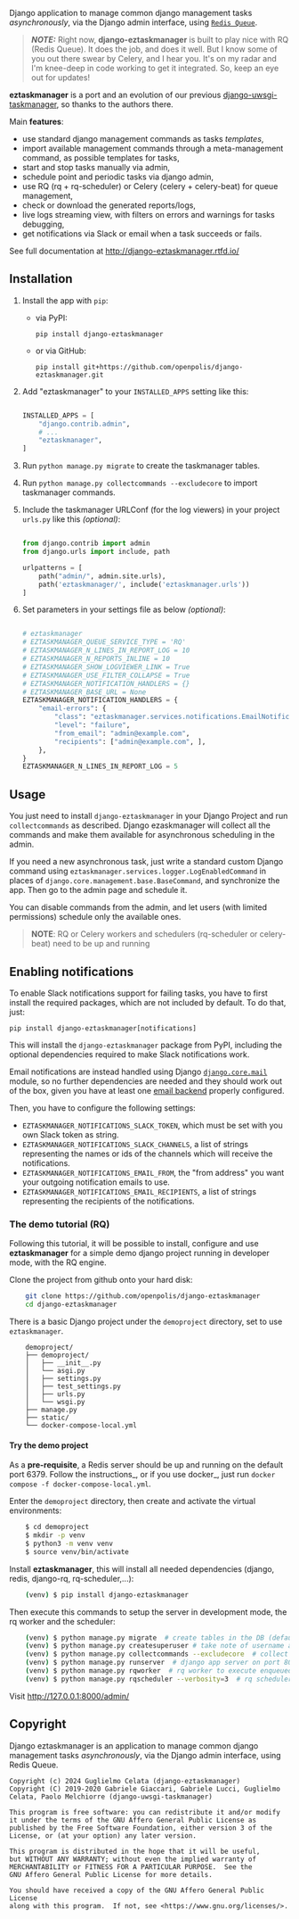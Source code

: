 
Django application to manage common django management tasks
*asynchronously*, via the Django admin interface, using [`Redis Queue`](https://github.com/rq/rq).

> **_NOTE:_** Right now, **django-eztaskmanager** is built to play nice with RQ (Redis Queue).
   It does the job, and does it well. But I know some of you out there swear by Celery, and I hear you.
   It's on my radar and I'm knee-deep in code working to get it integrated.
   So, keep an eye out for updates!

**eztaskmanager** is a port and an evolution of our previous 
[django-uwsgi-taskmanager](https://github.com/openpolis/django-uwsgi-taskmanager), so thanks to the authors there.

Main **features**:

- use standard django management commands as tasks *templates*,
- import available management commands through a meta-management command, as possible templates for tasks,
- start and stop tasks manually via admin,
- schedule point and periodic tasks via django admin,
- use RQ (rq + rq-scheduler) or Celery (celery + celery-beat) for queue management,
- check or download the generated reports/logs,
- live logs streaming view, with filters on errors and warnings for tasks debugging,
- get notifications via Slack or email when a task succeeds or fails.

See full documentation at http://django-eztaskmanager.rtfd.io/

## Installation

1. Install the app with `pip`:

    -  via PyPI:

       `pip install django-eztaskmanager`

    -  or via GitHub:

       `pip install git+https://github.com/openpolis/django-eztaskmanager.git`

2. Add "eztaskmanager" to your `INSTALLED_APPS` setting like this:

    ```python
   
    INSTALLED_APPS = [
        "django.contrib.admin",
        # ...
        "eztaskmanager",
    ]
    ```

3. Run `python manage.py migrate` to create the taskmanager tables.

4. Run `python manage.py collectcommands --excludecore` to import taskmanager commands.

5. Include the taskmanager URLConf (for the log viewers) in your project `urls.py` like this _(optional)_:

    ```python

    from django.contrib import admin
    from django.urls import include, path
    
    urlpatterns = [
        path("admin/", admin.site.urls),
        path('eztaskmanager/', include('eztaskmanager.urls'))
    ]
    ```

6. Set parameters in your settings file as below _(optional)_:

    ```python

    # eztaskmanager
    # EZTASKMANAGER_QUEUE_SERVICE_TYPE = 'RQ'
    # EZTASKMANAGER_N_LINES_IN_REPORT_LOG = 10
    # EZTASKMANAGER_N_REPORTS_INLINE = 10
    # EZTASKMANAGER_SHOW_LOGVIEWER_LINK = True
    # EZTASKMANAGER_USE_FILTER_COLLAPSE = True
    # EZTASKMANAGER_NOTIFICATION_HANDLERS = {}
    # EZTASKMANAGER_BASE_URL = None
    EZTASKMANAGER_NOTIFICATION_HANDLERS = {
        "email-errors": {
            "class": "eztaskmanager.services.notifications.EmailNotificationHandler",
            "level": "failure",
            "from_email": "admin@example.com",
            "recipients": ["admin@example.com", ],
        },
    }
    EZTASKMANAGER_N_LINES_IN_REPORT_LOG = 5
    ```

## Usage

You just need to install `django-eztaskmanager` in your Django Project and run `collectcommands` as described.
Django ezaskmanager will collect all the commands and make them available for asynchronous scheduling in the admin.

If you need a new asynchronous task, just write a standard custom Django command 
using `eztaskmanager.services.logger.LogEnabledCommand` in places of `django.core.management.base.BaseCommand`, 
and synchronize the app. Then go to the admin page and schedule it.

You can disable commands from the admin, and let users (with limited permissions) schedule only the available ones.

> **NOTE**: RQ or Celery workers and schedulers (rq-scheduler or celery-beat) need to be up and running

## Enabling notifications

To enable Slack notifications support for failing tasks, you have to first install the
required packages, which are not included by default. To do that, just:

    pip install django-eztaskmanager[notifications]
    
This will install the `django-eztaskmanager` package from PyPI, including the optional dependencies
required to make Slack notifications work. 

Email notifications are instead handled using Django [`django.core.mail`](https://docs.djangoproject.com/en/5.0/topics/email/) 
module, so no further dependencies are needed and they should work out of the box, given you have at
least one [email backend](https://docs.djangoproject.com/en/5.0/topics/email/#email-backends) properly
configured.

Then, you have to configure the following settings:

- `EZTASKMANAGER_NOTIFICATIONS_SLACK_TOKEN`, which must be set with you own Slack token as string.
- `EZTASKMANAGER_NOTIFICATIONS_SLACK_CHANNELS`, a list of strings representing the names or ids of the channels which will receive the notifications.
- `EZTASKMANAGER_NOTIFICATIONS_EMAIL_FROM`, the "from address" you want your outgoing notification emails to use.
- `EZTASKMANAGER_NOTIFICATIONS_EMAIL_RECIPIENTS`, a list of strings representing the recipients of the notifications.

### The demo tutorial (RQ)
Following this tutorial, it will be possible to install, configure and use **eztaskmanager** for a
simple demo django project running in developer mode, with the RQ engine.

Clone the project from github onto your hard disk:

```bash
    git clone https://github.com/openpolis/django-eztaskmanager
    cd django-eztaskmanager
```

There is a basic Django project under the ``demoproject`` directory, set to use ``eztaskmanager``.

```
    demoproject/
    ├── demoproject/
    │   ├── __init__.py
    │   └── asgi.py
    │   ├── settings.py
    │   ├── test_settings.py
    │   ├── urls.py
    │   └── wsgi.py
    ├── manage.py
    ├── static/
    └── docker-compose-local.yml
```

#### Try the demo project

As a **pre-requisite**, a Redis server should be up and running on the default port 6379.
Follow the instructions_, or if you use docker_, just run ``docker compose -f docker-compose-local.yml``.

Enter the ``demoproject`` directory, then create and activate the virtual environments:

```bash
    $ cd demoproject
    $ mkdir -p venv
    $ python3 -m venv venv
    $ source venv/bin/activate
```

Install **eztaskmanager**, this will install all needed dependencies (django, redis, django-rq, rq-scheduler,...):

```bash
    (venv) $ pip install django-eztaskmanager
```

Then execute this commands to setup the server in development mode, the rq worker and the scheduler:

```bash
    (venv) $ python manage.py migrate  # create tables in the DB (default sqlite will do)
    (venv) $ python manage.py createsuperuser # take note of username and password for login
    (venv) $ python manage.py collectcommands --excludecore  # collect basic commands from the eztaskmanager package
    (venv) $ python manage.py runserver  # django app server on port 8000
    (venv) $ python manage.py rqworker  # rq worker to execute enqueued tasks
    (venv) $ python manage.py rqscheduler --verbosity=3  # rq scheduler to enqueue periodic tasks
```

Visit http://127.0.0.1:8000/admin/


## Copyright

Django eztaskmanager is an application to manage common django management tasks
*asynchronously*, via the Django admin interface, using Redis Queue.

    Copyright (c) 2024 Guglielmo Celata (django-eztaskmanager)
    Copyright (C) 2019-2020 Gabriele Giaccari, Gabriele Lucci, Guglielmo Celata, Paolo Melchiorre (django-uwsgi-taskmanager)

    This program is free software: you can redistribute it and/or modify
    it under the terms of the GNU Affero General Public License as
    published by the Free Software Foundation, either version 3 of the
    License, or (at your option) any later version.

    This program is distributed in the hope that it will be useful,
    but WITHOUT ANY WARRANTY; without even the implied warranty of
    MERCHANTABILITY or FITNESS FOR A PARTICULAR PURPOSE.  See the
    GNU Affero General Public License for more details.

    You should have received a copy of the GNU Affero General Public License
    along with this program.  If not, see <https://www.gnu.org/licenses/>.
